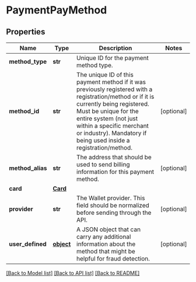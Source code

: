 # PaymentPayMethod

## Properties
Name | Type | Description | Notes
------------ | ------------- | ------------- | -------------
**method_type** | **str** | Unique ID for the payment method type. | 
**method_id** | **str** | The unique ID of this payment method if it was previously registered with a registration/method or if it is currently being registered. Must be unique for the entire system (not just within a specific merchant or industry). Mandatory if being used inside a registration/method. | [optional] 
**method_alias** | **str** | The address that should be used to send billing information for this payment method. | [optional] 
**card** | [**Card**](Card.md) |  | 
**provider** | **str** | The Wallet provider. This field should be normalized before sending through the API. | [optional] 
**user_defined** | [**object**](.md) | A JSON object that can carry any additional information about the method that might be helpful for fraud detection. | [optional] 

[[Back to Model list]](../README.md#documentation-for-models) [[Back to API list]](../README.md#documentation-for-api-endpoints) [[Back to README]](../README.md)


